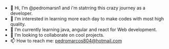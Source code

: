 - 👋 Hi, I’m @pedromarsn1 and i'm statrring this crazy journey as a developer.
- 👀 I’m interested in learning more each day to make codes with most high quality.
- 🌱 I’m currently learning java, angular and react for Web development.
- 💞️ I’m looking to collaborate on cool projects.
- 📫 How to reach me: pedromarcos804@hotmail.com

<!---
pedromarsn1/pedromarsn1 is a ✨ special ✨ repository because its `README.md` (this file) appears on your GitHub profile.
You can click the Preview link to take a look at your changes.
--->
